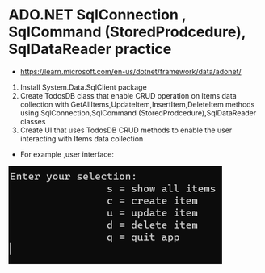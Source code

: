 ﻿# ADO.NET SqlConnection , SqlCommand  (StoredProdcedure), SqlDataReader practice

* https://learn.microsoft.com/en-us/dotnet/framework/data/adonet/

1. Install System.Data.SqlClient package
2. Create TodosDB class that enable CRUD operation on Items data collection 
	with GetAllItems,UpdateItem,InsertItem,DeleteItem methods using SqlConnection,SqlCommand (StoredProdcedure),SqlDataReader classes
3. Create UI that uses TodosDB CRUD methods to enable the user interacting with Items data collection 

* For example ,user interface:
<img src="./UI.png"/>


